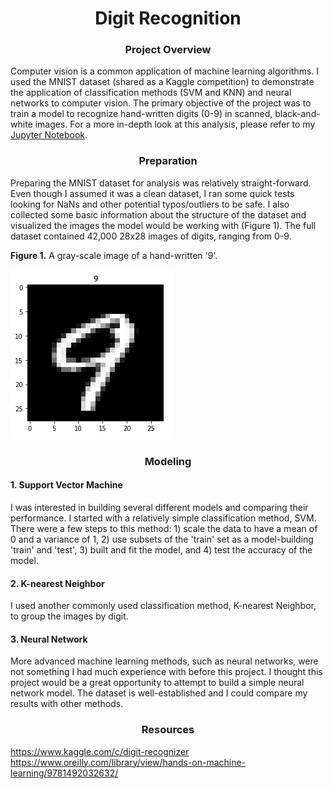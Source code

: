 # <div align="center">Digit Recognition</div>

### <div align="center">Project Overview</div>
Computer vision is a common application of machine learning algorithms. I used the MNIST dataset (shared as a Kaggle competition) to demonstrate the application of classification methods (SVM and KNN) and neural networks to computer vision. The primary objective of the project was to train a model to recognize hand-written digits (0-9) in scanned, black-and-white images. For a more in-depth look at this analysis, please refer to my [Jupyter Notebook]().

### <div align="center">Preparation</div>
Preparing the MNIST dataset for analysis was relatively straight-forward. Even though I assumed it was a clean dataset, I ran some quick tests looking for NaNs and other potential typos/outliers to be safe. I also collected some basic information about the structure of the dataset and visualized the images the model would be working with (Figure 1). The full dataset contained 42,000 28x28 images of digits, ranging from 0-9.

**Figure 1.** A gray-scale image of a hand-written '9'.</br>

![alt_text](https://github.com/nphorsley59/Digit_Recognition/blob/master/Figures/digit_9.png "Sample Digit")

### <div align="center">Modeling</div>

#### 1. Support Vector Machine
I was interested in building several different models and comparing their performance. I started with a relatively simple classification method, SVM. There were a few steps to this method: 1) scale the data to have a mean of 0 and a variance of 1, 2) use subsets of the 'train' set as a model-building 'train' and 'test', 3) built and fit the model, and 4) test the accuracy of the model.

#### 2. K-nearest Neighbor
I used another commonly used classification method, K-nearest Neighbor, to group the images by digit. 

#### 3. Neural Network
More advanced machine learning methods, such as neural networks, were not something I had much experience with before this project. I thought this project would be a great opportunity to attempt to build a simple neural network model. The dataset is well-established and I could compare my results with other methods.

### <div align="center">Resources</div>
https://www.kaggle.com/c/digit-recognizer
https://www.oreilly.com/library/view/hands-on-machine-learning/9781492032632/
